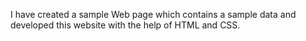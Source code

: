 I have created a sample Web page which contains a sample data and developed this website with the help of HTML and CSS.
